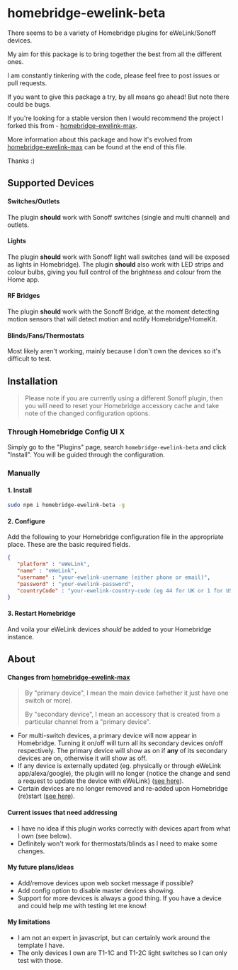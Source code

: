 # homebridge-ewelink-beta
There seems to be a variety of Homebridge plugins for eWeLink/Sonoff devices.

My aim for this package is to bring together the best from all the different ones.

I am constantly tinkering with the code, please feel free to post issues or pull requests.

If you want to give this package a try, by all means go ahead! But note there could be bugs.

If you're looking for a stable version then I would recommend the project I forked this from - [homebridge-ewelink-max](https://github.com/howanghk/homebridge-ewelink).

More information about this package and how it's evolved from [homebridge-ewelink-max](https://github.com/howanghk/homebridge-ewelink) can be found at the end of this file.

Thanks :)
## Supported Devices
#### Switches/Outlets
The plugin **should** work with Sonoff switches (single and multi channel) and outlets.
#### Lights
The plugin **should** work with Sonoff light wall switches (and will be exposed as lights in Homebridge). The plugin **should** also work with LED strips and colour bulbs, giving you full control of the brightness and colour from the Home app.
#### RF Bridges
The plugin **should** work with the Sonoff Bridge, at the moment detecting motion sensors that will detect motion and notify Homebridge/HomeKit.
#### Blinds/Fans/Thermostats
Most likely aren't working, mainly because I don't own the devices so it's difficult to test.
## Installation
> Please note if you are currently using a different Sonoff plugin, then you will need to reset your Homebridge accessory cache and take note of the changed configuration options.
### Through Homebridge Config UI X
Simply go to the "Plugins" page, search `homebridge-ewelink-beta` and click "Install". You will be guided through the configuration.
### Manually
#### 1. Install
```bash
sudo npm i homebridge-ewelink-beta -g
```
#### 2. Configure
Add the following to your Homebridge configuration file in the appropriate place. These are the basic required fields.
```json
{
   "platform" : "eWeLink",
   "name" : "eWeLink",
   "username" : "your-ewelink-username (either phone or email)",
   "password" : "your-ewelink-password",
   "countryCode" : "your-ewelink-country-code (eg 44 for UK or 1 for USA)"
}
```
#### 3. Restart Homebridge
And voila your eWeLink devices *should* be added to your Homebridge instance.
## About
#### Changes from [homebridge-ewelink-max](https://github.com/howanghk/homebridge-ewelink)
> By "primary device", I mean the main device (whether it just have one switch or more).
> 
> By "secondary device", I mean an accessory that is created from a particular channel from a "primary device".
- For multi-switch devices, a primary device will now appear in Homebridge. Turning it on/off will turn all its secondary devices on/off respectively. The primary device will show as on if **any** of its secondary devices are on, otherwise it will show as off.
- If any device is externally updated (eg. physically or through eWeLink app/alexa/google), the plugin will no longer {notice the change and send a request to update the device with eWeLink} ([see here](https://github.com/howanghk/homebridge-ewelink/issues/96)).
- Certain devices are no longer removed and re-added upon Homebridge (re)start ([see here](https://github.com/howanghk/homebridge-ewelink/issues/105)).
#### Current issues that need addressing
- I have no idea if this plugin works correctly with devices apart from what I own (see below).
- Definitely won't work for thermostats/blinds as I need to make some changes.
#### My future plans/ideas
- Add/remove devices upon web socket message if possible?
- Add config option to disable master devices showing.
- Support for more devices is always a good thing. If you have a device and could help me with testing let me know!
#### My limitations
- I am not an expert in javascript, but can certainly work around the template I have.
- The only devices I own are T1-1C and T1-2C light switches so I can only test with those.
